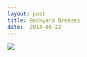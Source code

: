 ```yaml
---
layout: post
title: Backyard Breezes
date:  2014-06-22
---
```


![](https://infinit.io/link/vokoiva/7CdE9YS.jpg)